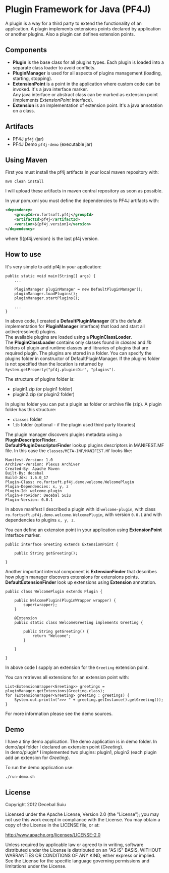 Plugin Framework for Java (PF4J)
=====================

A plugin is a way for a third party to extend the functionality of an application. A plugin implements extensions points
declared by application or another plugins. Also a plugin can defines extension points.

Components
-------------------
- **Plugin** is the base class for all plugins types. Each plugin is loaded into a separate class loader to avoid conflicts.
- **PluginManager** is used for all aspects of plugins management (loading, starting, stopping).
- **ExtensionPoint** is a point in the application where custom code can be invoked. It's a java interface marker.   
Any java interface or abstract class can be marked as extension point (implements _ExtensionPoint_ interface).
- **Extension** is an implementation of extension point. It's a java annotation on a class.

Artifacts
-------------------
- PF4J `pf4j` (jar)
- PF4J Demo `pf4j-demo` (executable jar)

Using Maven
-------------------

First you must install the pf4j artifacts in your local maven repository with:

    mvn clean install

I will upload these artifacts in maven central repository as soon as possible.

In your pom.xml you must define the dependencies to PF4J artifacts with:

```xml
<dependency>
    <groupId>ro.fortsoft.pf4j</groupId>
    <artifactId>pf4j</artifactId>
    <version>${pf4j.version}</version>
</dependency>    
```

where ${pf4j.version} is the last pf4j version.

How to use
-------------------
It's very simple to add pf4j in your application:

    public static void main(String[] args) {
    	...
    	
        PluginManager pluginManager = new DefaultPluginManager();
        pluginManager.loadPlugins();
        pluginManager.startPlugins();

        ...
    }

In above code, I created a **DefaultPluginManager** (it's the default implementation for
**PluginManager** interface) that load and start all active(resolved) plugins.  
The available plugins are loaded using a **PluginClassLoader**.   
The **PluginClassLoader** contains only classes found in _classes_ and _lib_ folders of plugin and runtime classes and libraries of plugins that are required plugin. 
The plugins are stored in a folder. You can specify the plugins folder in constructor of DefaultPluginManager. If the plugins folder is not specified 
than the location is returned by `System.getProperty("pf4j.pluginsDir", "plugins")`.

The structure of plugins folder is:
* plugin1.zip (or plugin1 folder)
* plugin2.zip (or plugin2 folder)

In plugins folder you can put a plugin as folder or archive file (zip).
A plugin folder has this structure:
* `classes` folder
* `lib` folder (optional - if the plugin used third party libraries)

The plugin manager discovers plugins metadata using a **PluginDescriptorFinder**.   
**DefaultPluginDescriptorFinder** lookup plugins descriptors in MANIFEST.MF file.
In this case the `classes/META-INF/MANIFEST.MF` looks like:

    Manifest-Version: 1.0
    Archiver-Version: Plexus Archiver
    Created-By: Apache Maven
    Built-By: decebal
    Build-Jdk: 1.6.0_17
    Plugin-Class: ro.fortsoft.pf4j.demo.welcome.WelcomePlugin
    Plugin-Dependencies: x, y, z
    Plugin-Id: welcome-plugin
    Plugin-Provider: Decebal Suiu
    Plugin-Version: 0.0.1

In above manifest I described a plugin with id `welcome-plugin`, with class `ro.fortsoft.pf4j.demo.welcome.WelcomePlugin`, with version `0.0.1` and with dependencies 
to plugins `x, y, z`.

You can define an extension point in your application using **ExtensionPoint** interface marker.

    public interface Greeting extends ExtensionPoint {

        public String getGreeting();

    }

Another important internal component is **ExtensionFinder** that describes how plugin manager discovers extensions for extensions points.   
**DefaultExtensionFinder** look up extensions using **Extension** annotation.

    public class WelcomePlugin extends Plugin {

        public WelcomePlugin(PluginWrapper wrapper) {
            super(wrapper);
        }

        @Extension
        public static class WelcomeGreeting implements Greeting {

            public String getGreeting() {
                return "Welcome";
            }

        }

    }

In above code I supply an extension for the `Greeting` extension point.

You can retrieves all extensions for an extension point with:

    List<ExtensionWrapper<Greeting>> greetings = pluginManager.getExtensions(Greeting.class);
    for (ExtensionWrapper<Greeting> greeting : greetings) {
    	System.out.println(">>> " + greeting.getInstance().getGreeting());
    }


For more information please see the demo sources.

Demo
-------------------

I have a tiny demo application. The demo application is in demo folder.
In demo/api folder I declared an extension point (_Greeting_).  
In demo/plugin* I implemented two plugins: plugin1, plugin2 (each plugin add an extension for _Greeting_).  

To run the demo application use:  
 
    ./run-demo.sh

License
--------------
  
Copyright 2012 Decebal Suiu
 
Licensed under the Apache License, Version 2.0 (the "License"); you may not use this work except in compliance with
the License. You may obtain a copy of the License in the LICENSE file, or at:
 
http://www.apache.org/licenses/LICENSE-2.0
 
Unless required by applicable law or agreed to in writing, software distributed under the License is distributed on
an "AS IS" BASIS, WITHOUT WARRANTIES OR CONDITIONS OF ANY KIND, either express or implied. See the License for the
specific language governing permissions and limitations under the License.

